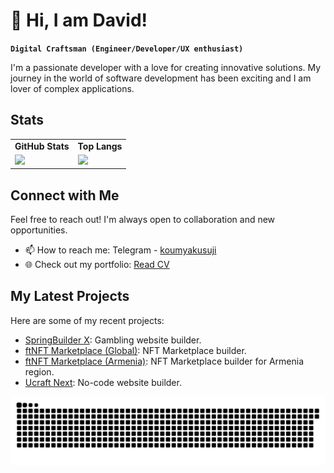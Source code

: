 # 👋 Hi, I am David!

**`Digital Craftsman (Engineer/Developer/UX enthusiast)`**

I'm a passionate developer with a love for creating innovative solutions. My journey in the world of software development has been exciting and I am lover of complex applications.

## Stats

<table border="0">
 <tr>
    <td><b>GitHub Stats</b></td>
    <td><b>Top Langs</b></td>
 </tr>
 <tr>
    <td><img src="https://github-readme-stats-kigary.vercel.app/api?hide=issues&theme=gruvbox&username=kigary&show_icons=true&hide_title=true" /></td>
    <td><img src="https://github-readme-stats-kigary.vercel.app/api/top-langs/?username=kigary&layout=compact&hide_title=true&size_weight=0.5&count_weight=0.5" /></td>
 </tr>
</table>

## Connect with Me
Feel free to reach out! I'm always open to collaboration and new opportunities.

- 📫 How to reach me: Telegram - [koumyakusuji](https://t.me/koumyakusuji)
- 🌐 Check out my portfolio: [Read CV](https://read.cv/kigary)

## My Latest Projects
Here are some of my recent projects:

- [SpringBuilder X](https://www.betconstruct.com/springbuilderx): Gambling website builder.
- [ftNFT Marketplace (Global)](https://www.ftnft.com/): NFT Marketplace builder.
- [ftNFT Marketplace (Armenia)](https://ftnft.am/en): NFT Marketplace builder for Armenia region.
- [Ucraft Next](https://next.ucraft.com/): No-code website builder.

<picture>
  <source media="(prefers-color-scheme: dark)" srcset="https://github.com/kigary/kigary/blob/output/github-contribution-grid-snake-dark.svg" />
  <source media="(prefers-color-scheme: light)" srcset="https://raw.githubusercontent.com/kigary/kigary/output/github-contribution-grid-snake.svg" />
  <img alt="github-snake" src="https://raw.githubusercontent.com/kigary/kigary/output/github-contribution-grid-snake.svg" />
</picture>
